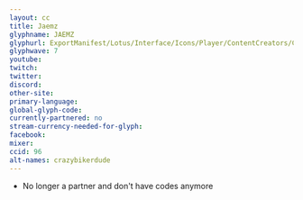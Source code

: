 ```yaml
---
layout: cc
title: Jaemz
glyphname: JAEMZ
glyphurl: ExportManifest/Lotus/Interface/Icons/Player/ContentCreators/CrazyBikerDude.png
glyphwave: 7
youtube:
twitch:
twitter:
discord:
other-site:
primary-language:
global-glyph-code:
currently-partnered: no
stream-currency-needed-for-glyph:
facebook:
mixer:
ccid: 96
alt-names: crazybikerdude
---
```

* No longer a partner and don't have codes anymore
